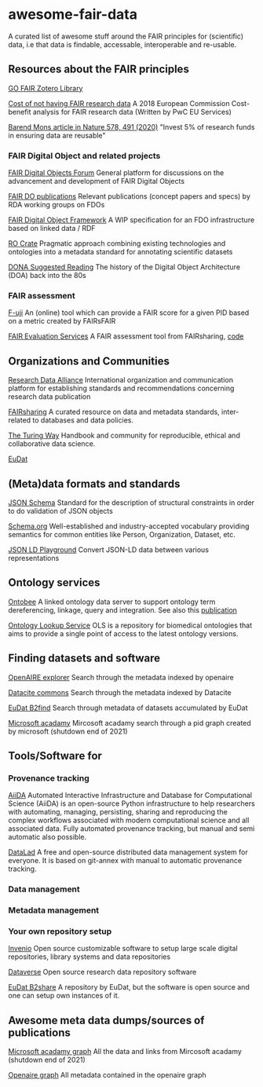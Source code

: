 # awesome-fair-data
A curated list of awesome stuff around the FAIR principles for (scientific) data, i.e that data is findable, accessable, interoperable and re-usable.

## Resources about the FAIR principles
[GO FAIR Zotero Library](https://www.zotero.org/groups/2345721/fair_data_resources/)

[Cost of not having FAIR research data](https://op.europa.eu/s/sV6Z) A 2018 European Commission Cost-benefit analysis for FAIR research data (Written by PwC EU Services)

[Barend Mons article in Nature 578, 491 (2020)](https://doi.org/10.1038/d41586-020-00505-7) "Invest 5% of research funds in ensuring data are reusable"

### FAIR Digital Object and related projects
[FAIR Digital Objects Forum](https://fairdo.org/) General platform for discussions on the advancement and development of FAIR Digital Objects

[FAIR DO publications](https://www.rd-alliance.org/group/data-fabric-ig/wiki/fair-do-publications) Relevant publications (concept papers and specs) by RDA working groups on FDOs

[FAIR Digital Object Framework](https://fairdigitalobjectframework.org/) A WIP specification for an FDO infrastructure based on linked data / RDF

[RO Crate](https://www.researchobject.org/ro-crate/) Pragmatic approach combining existing technologies and ontologies into a metadata standard for annotating scientific datasets

[DONA Suggested Reading](https://www.dona.net/suggested-reading-documents) The history of the Digital Object Architecture (DOA) back into the 80s

### FAIR assessment

[F-uji](https://www.f-uji.net/) An (online) tool which can provide a FAIR score for a given PID based on a metric created by FAIRsFAIR

[FAIR Evaluation Services](https://fairsharing.github.io/FAIR-Evaluator-FrontEnd/#!/) A FAIR assessment tool from FAIRsharing, [code](https://github.com/FAIRMetrics/Metrics)

## Organizations and Communities
[Research Data Alliance](https://www.rd-alliance.org/) International organization and communication platform for establishing standards and recommendations concerning research data publication

[FAIRsharing](https://fairsharing.org/) A curated resource on data and metadata standards, inter-related to databases and data policies. 

[The Turing Way](https://the-turing-way.netlify.app/welcome.html) Handbook and community for reproducible, ethical and collaborative data science.

[EuDat](https://www.eudat.eu/)

## (Meta)data formats and standards

[JSON Schema](https://json-schema.org/) Standard for the description of structural constraints in order to do validation of JSON objects

[Schema.org](https://schema.org/) Well-established and industry-accepted vocabulary providing semantics for common entities like Person, Organization, Dataset, etc.

[JSON LD Playground](https://json-ld.org/playground/) Convert JSON-LD data between various representations

## Ontology services
[Ontobee](http://www.ontobee.org/) A linked ontology data server to support ontology term dereferencing, linkage, query and integration. 
See also this [publication](https://academic.oup.com/nar/article/45/D1/D347/2770665)

[Ontology Lookup Service](https://www.ebi.ac.uk/ols/index) OLS is a repository for biomedical ontologies that aims to provide a single point of access to the latest ontology versions.

## Finding datasets and software

[OpenAIRE explorer](https://explore.openaire.eu/) Search through the metadata indexed by openaire

[Datacite commons](https://commons.datacite.org/) Search through the metadata indexed by Datacite

[EuDat B2find](http://b2find.eudat.eu/) Search through metadata of datasets accumulated by EuDat

[Microsoft acadamy](https://academic.microsoft.com/home) Mircosoft acadamy search through a pid graph created by microsoft (shutdown end of 2021)

## Tools/Software for

### Provenance tracking

[AiiDA](https://www.aiida.net/) Automated Interactive Infrastructure and Database for Computational Science (AiiDA) is an open-source Python infrastructure to help researchers with automating, managing, persisting, sharing and reproducing the complex workflows associated with modern computational science and all associated data. Fully automated provenance tracking, but manual and semi automatic also possible.

[DataLad](https://www.datalad.org/) A free and open-source distributed data management system for everyone. It is based on git-annex with manual to automatic provenance tracking.

### Data management

### Metadata management

### Your own repository setup

[Invenio](https://invenio-software.org/) Open source customizable software to setup large scale digital repositories, library systems and data repositories

[Dataverse](https://dataverse.org/) Open source research data repository software 

[EuDat B2share](https://b2share.eudat.eu/) A repository by EuDat, but the software is open source and one can setup own instances of it.

## Awesome meta data dumps/sources of publications

[Microsoft acadamy graph](https://doi.org/10.5281/zenodo.2628216) All the data and links from Mircosoft acadamy (shutdown end of 2021)

[Openaire graph](https://doi.org/10.5281/zenodo.4707307) All metadata contained in the openaire graph
